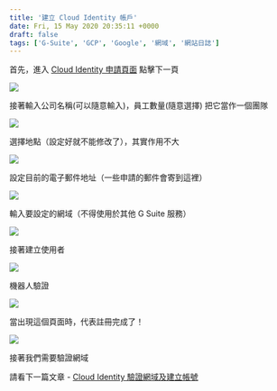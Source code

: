 ```yaml
---
title: '建立 Cloud Identity 帳戶'
date: Fri, 15 May 2020 20:35:11 +0000
draft: false
tags: ['G-Suite', 'GCP', 'Google', '網域', '網站日誌']
---
```


首先，進入 [Cloud Identity 申請頁面](https://gsuite.google.com/signup/gcpidentity/welcome) 點擊下一頁

![](https://static-a1.steveyi.net/media/blog/2020051520063750.png)

接著輸入公司名稱(可以隨意輸入)，員工數量(隨意選擇) 把它當作一個團隊

![](https://static-a1.steveyi.net/media/blog/2020051520064943.png)

選擇地點（設定好就不能修改了），其實作用不大

![](https://static-a1.steveyi.net/media/blog/2020051520070636.png)

設定目前的電子郵件地址（一些申請的郵件會寄到這裡）

![](https://static-a1.steveyi.net/media/blog/2020051520072596.png)

輸入要設定的網域（不得使用於其他 G Suite 服務）

![](https://static-a1.steveyi.net/media/blog/2020051520074395.png)

接著建立使用者

![](https://static-a1.steveyi.net/media/blog/2020051520083976.png)

機器人驗證

![](https://static-a1.steveyi.net/media/blog/2020051520085633.png)

當出現這個頁面時，代表註冊完成了！

![](https://static-a1.steveyi.net/media/blog/2020051520091652.png)

接著我們需要驗證網域

請看下一篇文章 - [Cloud Identity 驗證網域及建立帳號](https://blog.steveyi.net/cloud-identity-setting/)